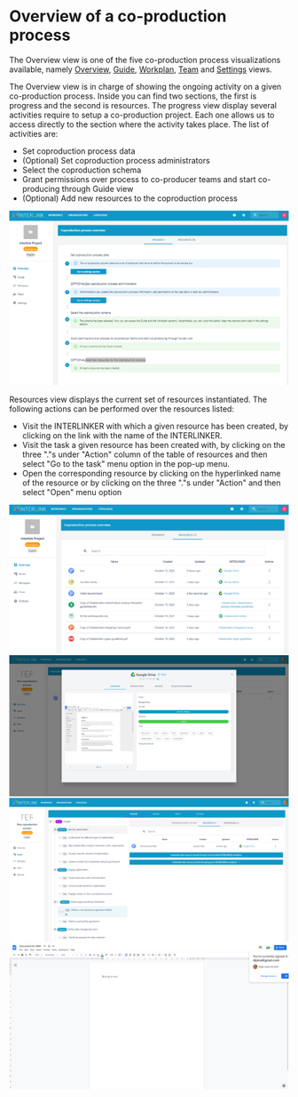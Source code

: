 # Overview of a co-production process

The Overview view is one of the five co-production process visualizations available, namely [Overview](/docs/en/coproductionprocess-overview.html#), [Guide](/docs/en/coproductionprocess-guide.html), [Workplan](/docs/en/coproductionprocess-workplan.html), [Team](/docs/en/coproductionprocess-team.html) and [Settings](/docs/en/coproductionprocess-settings.html) views.  

The Overview view is in charge of showing the ongoing activity on a given co-production process. Inside you can find two sections, the first is progress and the second is resources. 
The progress view display several activities require to setup a co-production project. Each one allows us to access directly to the section where the activity takes place. The list of activities are:
- Set coproduction process data
- (Optional) Set coproduction process administrators
- Select the coproduction schema
- Grant permissions over process to co-producer teams and start co-producing through Guide view
- (Optional) Add new resources to the coproduction process

![Coproduction process overview](images/dashboard-overview-progress.png)

Resources view displays the current set of resources instantiated. The following actions can be performed over the resources listed:
- Visit the INTERLINKER with which a given resource has been created, by clicking on the link with the name of the INTERLINKER.
- Visit the task a given resource has been created with, by clicking on the three "."s under "Action" column of the table of resources and then select "Go to the task" menu option in the pop-up menu. 
- Open the corresponding resource by clicking on the hyperlinked name of the resource or by clicking on the three "."s under "Action" and then select "Open" menu option

![Coproduction process overview](images/coproductionproces-overview.png)
![INTERLINK associated to resource](images/overview-resource-interlink.png)
![Task associated to resource](images/overview-resource-task.png)
![View of a resource](images/overview-resource-view.png)
